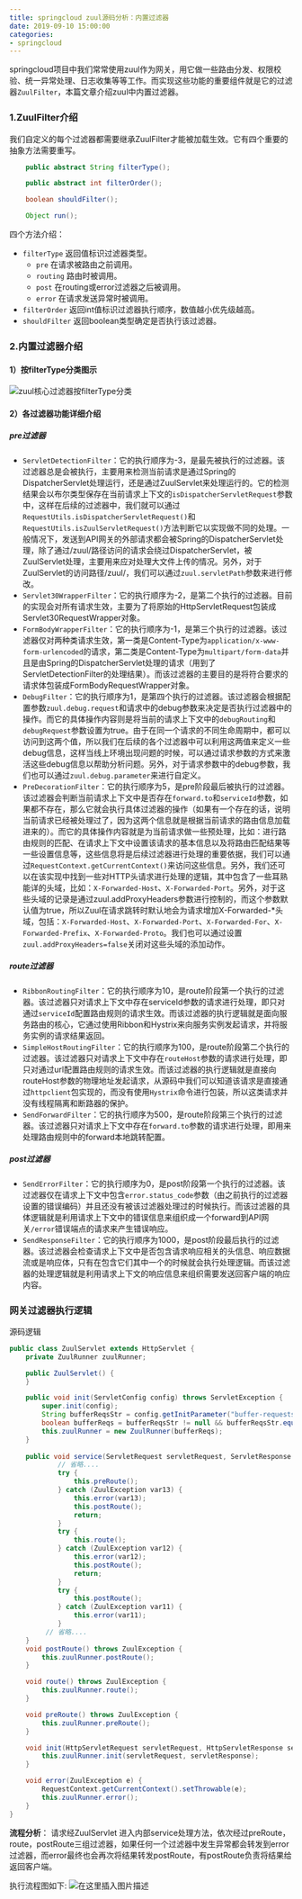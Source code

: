 ```yaml
---
title: springcloud zuul源码分析：内置过滤器
date: 2019-09-10 15:00:00
categories:
- springcloud
---
```


springcloud项目中我们常常使用zuul作为网关，用它做一些路由分发、权限校验、统一异常处理、日志收集等等工作。而实现这些功能的重要组件就是它的过滤器`ZuulFilter`，本篇文章介绍zuul中内置过滤器。

### 1.ZuulFilter介绍
我们自定义的每个过滤器都需要继承ZuulFilter才能被加载生效。它有四个重要的抽象方法需要重写。
```java
    public abstract String filterType();

    public abstract int filterOrder();

    boolean shouldFilter();

    Object run();
```
四个方法介绍：
- `filterType` 返回值标识过滤器类型。
	- `pre` 在请求被路由之前调用。
	- `routing`	路由时被调用。
	- `post`	在routing或error过滤器之后被调用。
	- `error` 在请求发送异常时被调用。
- `filterOrder` 返回int值标识过滤器执行顺序，数值越小优先级越高。
- `shouldFilter` 返回boolean类型确定是否执行该过滤器。

### 2.内置过滤器介绍
#### 1）按filterType分类图示
![zuul核心过滤器按filterType分类](https://img-blog.csdnimg.cn/20190912154343155.png?x-oss-process=image/watermark,type_ZmFuZ3poZW5naGVpdGk,shadow_10,text_aHR0cHM6Ly9ibG9nLmNzZG4ubmV0L3hpd2VpbGxlcg==,size_16,color_FFFFFF,t_70)
#### 2）各过滤器功能详细介绍
##### pre过滤器
- `ServletDetectionFilter`：它的执行顺序为-3，是最先被执行的过滤器。该过滤器总是会被执行，主要用来检测当前请求是通过Spring的DispatcherServlet处理运行，还是通过ZuulServlet来处理运行的。它的检测结果会以布尔类型保存在当前请求上下文的`isDispatcherServletRequest`参数中，这样在后续的过滤器中，我们就可以通过`RequestUtils.isDispatcherServletRequest()`和`RequestUtils.isZuulServletRequest()`方法判断它以实现做不同的处理。一般情况下，发送到API网关的外部请求都会被Spring的DispatcherServlet处理，除了通过/zuul/路径访问的请求会绕过DispatcherServlet，被ZuulServlet处理，主要用来应对处理大文件上传的情况。另外，对于ZuulServlet的访问路径/zuul/，我们可以通过`zuul.servletPath`参数来进行修改。
- `Servlet30WrapperFilter`：它的执行顺序为-2，是第二个执行的过滤器。目前的实现会对所有请求生效，主要为了将原始的HttpServletRequest包装成Servlet30RequestWrapper对象。
- `FormBodyWrapperFilter`：它的执行顺序为-1，是第三个执行的过滤器。该过滤器仅对两种类请求生效，第一类是Content-Type为`application/x-www-form-urlencoded`的请求，第二类是Content-Type为`multipart/form-data`并且是由Spring的DispatcherServlet处理的请求（用到了ServletDetectionFilter的处理结果）。而该过滤器的主要目的是将符合要求的请求体包装成FormBodyRequestWrapper对象。
- `DebugFilter`：它的执行顺序为1，是第四个执行的过滤器。该过滤器会根据配置参数`zuul.debug.request`和请求中的debug参数来决定是否执行过滤器中的操作。而它的具体操作内容则是将当前的请求上下文中的`debugRouting`和`debugRequest`参数设置为true。由于在同一个请求的不同生命周期中，都可以访问到这两个值，所以我们在后续的各个过滤器中可以利用这两值来定义一些debug信息，这样当线上环境出现问题的时候，可以通过请求参数的方式来激活这些debug信息以帮助分析问题。另外，对于请求参数中的debug参数，我们也可以通过`zuul.debug.parameter`来进行自定义。
- `PreDecorationFilter`：它的执行顺序为5，是pre阶段最后被执行的过滤器。该过滤器会判断当前请求上下文中是否存在`forward.to`和`serviceId`参数，如果都不存在，那么它就会执行具体过滤器的操作（如果有一个存在的话，说明当前请求已经被处理过了，因为这两个信息就是根据当前请求的路由信息加载进来的）。而它的具体操作内容就是为当前请求做一些预处理，比如：进行路由规则的匹配、在请求上下文中设置该请求的基本信息以及将路由匹配结果等一些设置信息等，这些信息将是后续过滤器进行处理的重要依据，我们可以通过`RequestContext.getCurrentContext()`来访问这些信息。另外，我们还可以在该实现中找到一些对HTTP头请求进行处理的逻辑，其中包含了一些耳熟能详的头域，比如：`X-Forwarded-Host`、`X-Forwarded-Port`。另外，对于这些头域的记录是通过zuul.addProxyHeaders参数进行控制的，而这个参数默认值为true，所以Zuul在请求跳转时默认地会为请求增加X-Forwarded-*头域，包括：`X-Forwarded-Host`、`X-Forwarded-Port`、`X-Forwarded-For`、`X-Forwarded-Prefix`、`X-Forwarded-Proto`。我们也可以通过设置`zuul.addProxyHeaders=false`关闭对这些头域的添加动作。

##### route过滤器
- `RibbonRoutingFilter`：它的执行顺序为10，是route阶段第一个执行的过滤器。该过滤器只对请求上下文中存在serviceId参数的请求进行处理，即只对通过`serviceId`配置路由规则的请求生效。而该过滤器的执行逻辑就是面向服务路由的核心，它通过使用Ribbon和Hystrix来向服务实例发起请求，并将服务实例的请求结果返回。
- `SimpleHostRoutingFilter`：它的执行顺序为100，是route阶段第二个执行的过滤器。该过滤器只对请求上下文中存在`routeHost`参数的请求进行处理，即只对通过url配置路由规则的请求生效。而该过滤器的执行逻辑就是直接向routeHost参数的物理地址发起请求，从源码中我们可以知道该请求是直接通过`httpclient`包实现的，而没有使用`Hystrix`命令进行包装，所以这类请求并没有线程隔离和断路器的保护。
- `SendForwardFilter`：它的执行顺序为500，是route阶段第三个执行的过滤器。该过滤器只对请求上下文中存在`forward.to`参数的请求进行处理，即用来处理路由规则中的forward本地跳转配置。
##### post过滤器
- `SendErrorFilter`：它的执行顺序为0，是post阶段第一个执行的过滤器。该过滤器仅在请求上下文中包含`error.status_code`参数（由之前执行的过滤器设置的错误编码）并且还没有被该过滤器处理过的时候执行。而该过滤器的具体逻辑就是利用请求上下文中的错误信息来组织成一个forward到API网关`/error`错误端点的请求来产生错误响应。
- `SendResponseFilter`：它的执行顺序为1000，是post阶段最后执行的过滤器。该过滤器会检查请求上下文中是否包含请求响应相关的头信息、响应数据流或是响应体，只有在包含它们其中一个的时候就会执行处理逻辑。而该过滤器的处理逻辑就是利用请求上下文的响应信息来组织需要发送回客户端的响应内容。

### 网关过滤器执行逻辑
源码逻辑
```java
public class ZuulServlet extends HttpServlet {
    private ZuulRunner zuulRunner;

    public ZuulServlet() {
    }

    public void init(ServletConfig config) throws ServletException {
        super.init(config);
        String bufferReqsStr = config.getInitParameter("buffer-requests");
        boolean bufferReqs = bufferReqsStr != null && bufferReqsStr.equals("true");
        this.zuulRunner = new ZuulRunner(bufferReqs);
    }
    
    public void service(ServletRequest servletRequest, ServletResponse servletResponse) throws ServletException, IOException {
      		// 省略....   
 			try {
                this.preRoute();
            } catch (ZuulException var13) {
                this.error(var13);
                this.postRoute();
                return;
            }
            try {
                this.route();
            } catch (ZuulException var12) {
                this.error(var12);
                this.postRoute();
                return;
            }
            try {
                this.postRoute();
            } catch (ZuulException var11) {
                this.error(var11);
            }
         // 省略....   
    }     
    void postRoute() throws ZuulException {
        this.zuulRunner.postRoute();
    }

    void route() throws ZuulException {
        this.zuulRunner.route();
    }

    void preRoute() throws ZuulException {
        this.zuulRunner.preRoute();
    }

    void init(HttpServletRequest servletRequest, HttpServletResponse servletResponse) {
        this.zuulRunner.init(servletRequest, servletResponse);
    }

    void error(ZuulException e) {
        RequestContext.getCurrentContext().setThrowable(e);
        this.zuulRunner.error();
    }
}
```
**流程分析**：
请求经ZuulServlet 进入内部service处理方法，依次经过preRoute，route，postRoute三组过滤器，如果任何一个过滤器中发生异常都会转发到error过滤器，而error最终也会再次将结果转发postRoute，有postRoute负责将结果给返回客户端。

执行流程图如下:
![在这里插入图片描述](https://img-blog.csdnimg.cn/20190912162242650.png?x-oss-process=image/watermark,type_ZmFuZ3poZW5naGVpdGk,shadow_10,text_aHR0cHM6Ly9ibG9nLmNzZG4ubmV0L3hpd2VpbGxlcg==,size_16,color_FFFFFF,t_70)